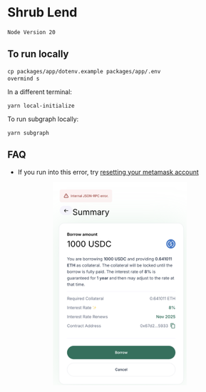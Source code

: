 # Shrub Lend

```
Node Version 20
```

## To run locally
```
cp packages/app/dotenv.example packages/app/.env
overmind s
```

In a different terminal:
```
yarn local-initialize
```


To run subgraph locally:
```
yarn subgraph
```

## FAQ
- If you run into this error, try [resetting your metamask account](https://medium.com/@thelasthash/solved-nonce-too-high-error-with-metamask-and-hardhat-adc66f092cd)
<p align="center">
  <img src="image.png" width="300">
</p>

